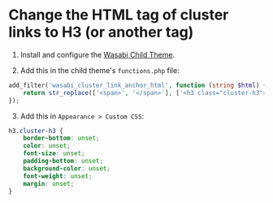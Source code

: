 # Change the HTML tag of cluster links to H3 (or another tag)

1. Install and configure the [Wasabi Child Theme](https://wasabitheme.com/documentation/#child-theme).

2. Add this in the child theme's `functions.php` file:
```php
add_filter('wasabi_cluster_link_anchor_html', function (string $html) {
    return str_replace(['<span>', '</span>'], ['<h3 class="cluster-h3">', '</h3>'], $html);
});
```

3. Add this in `Appearance > Custom CSS`:

```css
h3.cluster-h3 {
    border-bottom: unset;
    color: unset;
    font-size: unset;
    padding-bottom: unset;
    background-color: unset;
    font-weight: unset;
    margin: unset;
}
```

